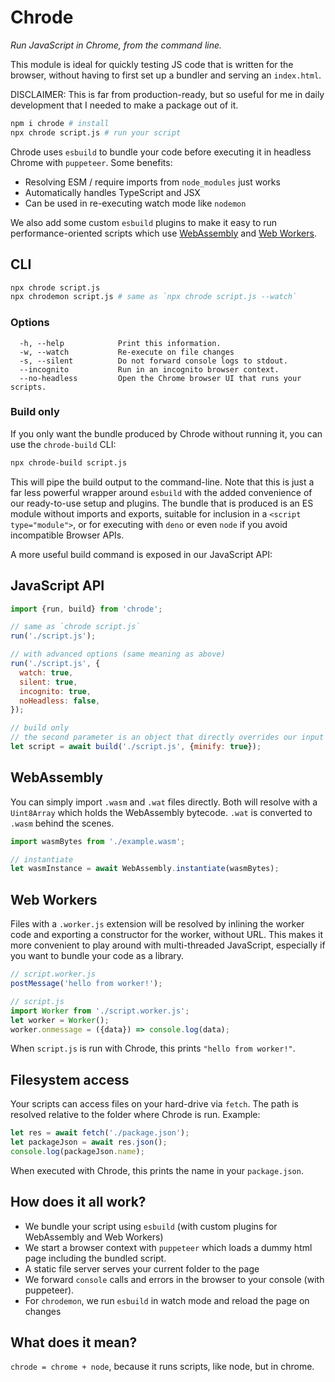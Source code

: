# Chrode

_Run JavaScript in Chrome, from the command line._

This module is ideal for quickly testing JS code that is written for the browser, without having to first set up a bundler and serving an `index.html`.

DISCLAIMER: This is far from production-ready, but so useful for me in daily development that I needed to make a package out of it.

```sh
npm i chrode # install
npx chrode script.js # run your script
```

Chrode uses `esbuild` to bundle your code before executing it in headless Chrome with `puppeteer`. Some benefits:

- Resolving ESM / require imports from `node_modules` just works
- Automatically handles TypeScript and JSX
- Can be used in re-executing watch mode like `nodemon`

We also add some custom `esbuild` plugins to make it easy to run performance-oriented scripts which use [WebAssembly](#webassembly) and [Web Workers](#web-workers).

## CLI

```sh
npx chrode script.js
npx chrodemon script.js # same as `npx chrode script.js --watch`
```

### Options

```
  -h, --help            Print this information.
  -w, --watch           Re-execute on file changes
  -s, --silent          Do not forward console logs to stdout.
  --incognito           Run in an incognito browser context.
  --no-headless         Open the Chrome browser UI that runs your scripts.
```

### Build only

If you only want the bundle produced by Chrode without running it, you can use the `chrode-build` CLI:

```sh
npx chrode-build script.js
```

This will pipe the build output to the command-line. Note that this is just a far less powerful wrapper around `esbuild` with the added convenience of our ready-to-use setup and plugins. The bundle that is produced is an ES module without imports and exports, suitable for inclusion in a `<script type="module">`, or for executing with `deno` or even `node` if you avoid incompatible Browser APIs.

A more useful build command is exposed in our JavaScript API:

## JavaScript API

```js
import {run, build} from 'chrode';

// same as `chrode script.js`
run('./script.js');

// with advanced options (same meaning as above)
run('./script.js', {
  watch: true,
  silent: true,
  incognito: true,
  noHeadless: false,
});

// build only
// the second parameter is an object that directly overrides our input to esbuild.build(...)
let script = await build('./script.js', {minify: true});
```

## WebAssembly

You can simply import `.wasm` and `.wat` files directly. Both will resolve with a `Uint8Array` which holds the WebAssembly bytecode. `.wat` is converted to `.wasm` behind the scenes.

```js
import wasmBytes from './example.wasm';

// instantiate
let wasmInstance = await WebAssembly.instantiate(wasmBytes);
```

## Web Workers

Files with a `.worker.js` extension will be resolved by inlining the worker code and exporting a constructor for the worker, without URL. This makes it more convenient to play around with multi-threaded JavaScript, especially if you want to bundle your code as a library.

```js
// script.worker.js
postMessage('hello from worker!');
```

```js
// script.js
import Worker from './script.worker.js';
let worker = Worker();
worker.onmessage = ({data}) => console.log(data);
```

When `script.js` is run with Chrode, this prints `"hello from worker!"`.

## Filesystem access

Your scripts can access files on your hard-drive via `fetch`. The path is resolved relative to the folder where Chrode is run. Example:

```js
let res = await fetch('./package.json');
let packageJson = await res.json();
console.log(packageJson.name);
```

When executed with Chrode, this prints the name in your `package.json`.

## How does it all work?

- We bundle your script using `esbuild` (with custom plugins for WebAssembly and Web Workers)
- We start a browser context with `puppeteer` which loads a dummy html page including the bundled script.
- A static file server serves your current folder to the page
- We forward `console` calls and errors in the browser to your console (with puppeteer).
- For `chrodemon`, we run `esbuild` in watch mode and reload the page on changes

## What does it mean?

`chrode = chrome + node`, because it runs scripts, like node, but in chrome.
